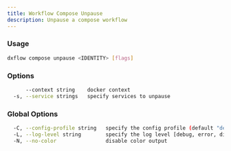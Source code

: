 ```yaml
---
title: Workflow Compose Unpause 
description: Unpause a compose workflow
---
```


### Usage

```bash
dxflow compose unpause <IDENTITY> [flags]
```

### Options

```bash
      --context string    docker context
  -s, --service strings   specify services to unpause
```

### Global Options

```bash
  -C, --config-profile string   specify the config profile (default "default")
  -L, --log-level string        specify the log level [debug, error, disabled] (default "disabled")
  -N, --no-color                disable color output
```

